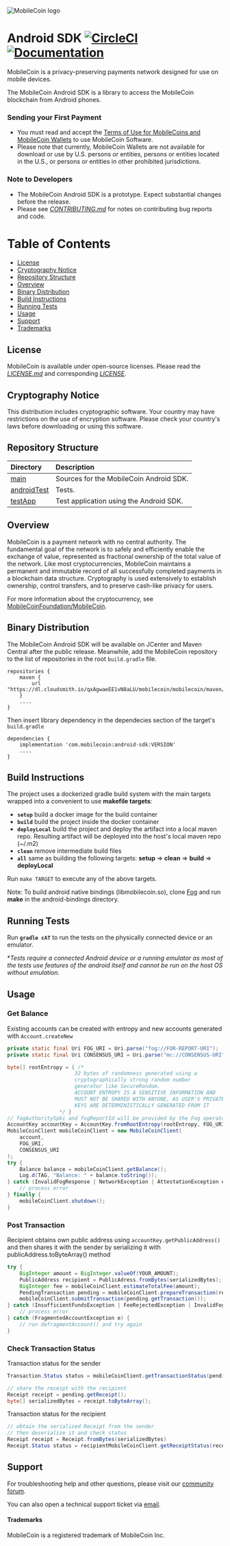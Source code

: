 ![MobileCoin logo](https://raw.githubusercontent.com/mobilecoinofficial/mobilecoin/master/img/mobilecoin_logo.png)

# Android SDK [![CircleCI](https://img.shields.io/circleci/build/gh/mobilecoinofficial/android-sdk?token=eaa920ba2ba6916857aec7ef3c1a9d217a128717)](https://circleci.com/gh/mobilecoinofficial/android-sdk/tree/master) [![Documentation](https://img.shields.io/badge/docs-latest-blue)](https://mobilecoinofficial.github.io/android-sdk/)

MobileCoin is a privacy-preserving payments network designed for use on mobile devices.

The MobileCoin Android SDK is a library to access the MobileCoin blockchain from Android phones.

### Sending your First Payment

* You must read and accept the [Terms of Use for MobileCoins and MobileCoin Wallets](./TERMS-OF-USE.md) to use MobileCoin Software.
* Please note that currently, MobileCoin Wallets are not available for download or use by U.S. persons or entities, persons or entities located in the U.S., or persons or entities in other prohibited jurisdictions.

### Note to Developers

* The MobileCoin Android SDK is a prototype. Expect substantial changes before the release.
* Please see [*CONTRIBUTING.md*](./CONTRIBUTING.md) for notes on contributing bug reports and code.

# Table of Contents

- [License](#license)
- [Cryptography Notice](#cryptography-notice)
- [Repository Structure](#repository-structure)
- [Overview](#overview)
- [Binary Distribution](#binary-distribution)
- [Build Instructions](#build-instructions)
- [Running Tests](#running-tests)
- [Usage](#usage)
- [Support](#support)
- [Trademarks](#trademarks)

## License

MobileCoin is available under open-source licenses. Please read the [*LICENSE.md*](./LICENSE.md) and corresponding [*LICENSE*](./LICENSE).

## Cryptography Notice

This distribution includes cryptographic software. Your country may have restrictions on the use of encryption software.
Please check your country's laws before downloading or using this software.

## Repository Structure

|Directory |Description |
| :-- | :-- |
| [main](./android-sdk/src/main/java/com/mobilecoin) | Sources for the MobileCoin Android SDK. |
| [androidTest](./android-sdk/src/androidTest/java/com/mobilecoin) | Tests. |
| [testApp](./testApp) | Test application using the Android SDK. |

## Overview

MobileCoin is a payment network with no central authority. The fundamental goal of the network is to safely and
efficiently enable the exchange of value, represented as fractional ownership of the total value of the network.
Like most cryptocurrencies, MobileCoin maintains a permanent and immutable record of all successfully completed
payments in a blockchain data structure. Cryptography is used extensively to establish ownership, control transfers,
and to preserve cash-like privacy for users.

For more information about the cryptocurrency, see [MobileCoinFoundation/MobileCoin](https://github.com/mobilecoinfoundation/mobilecoin).

## Binary Distribution

The MobileCoin Android SDK will be available on JCenter and Maven Central after the public release. Meanwhile, add 
the MobileCoin repository to the list of repositories in the root `build.gradle` file.

```
repositories {
    maven {
        url "https://dl.cloudsmith.io/qxAgwaeEE1vN8aLU/mobilecoin/mobilecoin/maven/"
    }
    ....
}
```

Then insert library dependency in the dependecies section of the target's `build.gradle`

```
dependencies {
    implementation 'com.mobilecoin:android-sdk:VERSION'
	....
}
```

## Build Instructions

The project uses a dockerized gradle build system with the main targets wrapped into a convenient to use **makefile targets**:<br />

* **`setup`** build a docker image for the build container
* **`build`** build the project inside the docker container
* **`deployLocal`** build the project and deploy the artifact into a local maven repo. Resulting artifact will be deployed into the host's local maven repo (~/.m2)
* **`clean`** remove intermediate build files
* **`all`** same as building the following targets: **setup** => **clean** => **build** => **deployLocal**

Run `make TARGET` to execute any of the above targets.

Note: To build android native bindings (libmobilecoin.so), clone [Fog](https://github.com/mobilecoinfoundation/fog.git) and run **make** in the android-bindings directory.

## Running Tests

Run **`gradle cAT`** to run the tests on the physically connected device or an emulator.

\**Tests require a connected Android device or a running emulator as most of the tests use features of the android itself and cannot be run on the host OS without emulation.*


## Usage

### Get Balance

Existing accounts can be created with entropy and new accounts generated with `Account.createNew`

```java
private static final Uri FOG_URI = Uri.parse("fog://FOR-REPORT-URI");
private static final Uri CONSENSUS_URI = Uri.parse("mc://CONSENSUS-URI");

byte[] rootEntropy = { /*
                      32 bytes of randomness generated using a
                      cryptographically strong random number 
                      generator like SecureRandom.
                      ACCOUNT ENTROPY IS A SENSITIVE INFORMATION AND 
                      MUST NOT BE SHARED WITH ANYONE, AS USER'S PRIVATE
                      KEYS ARE DETERMINISTICALLY GENERATED FROM IT
                 */ }
// fogAuthoritySpki and fogReportId will be provided by the Fog operator
AccountKey accountKey = AccountKey.fromRootEntropy(rootEntropy, FOG_URI, fogReportId, fogAuthorityKey);
MobileCoinClient mobileCoinClient = new MobileCoinClient(
	account,
	FOG_URI,
	CONSENSUS_URI
);
try {
    Balance balance = mobileCoinClient.getBalance();
    Log.d(TAG, "Balance: " + balance.toString());
} catch (InvalidFogResponse | NetworkException | AttestationException e) {
    // process error
} finally {
    mobileCoinClient.shutdown();
}
```

### Post Transaction

Recipient obtains own public address using `accountKey.getPublicAddress()` and then shares it with the sender by serializing it with publicAddress.toByteArray() method

```java
try {
    BigInteger amount = BigInteger.valueOf(YOUR_AMOUNT);
    PublicAddress recipient = PublicAdress.fromBytes(serializedBytes);
    BigInteger fee = mobileCoinClient.estimateTotalFee(amount);
    PendingTransaction pending = mobileCoinClient.prepareTransaction(recipient, amount, fee);
    mobileCoinClient.submitTransaction(pending.getTransaction());
} catch (InsufficientFundsException | FeeRejectedException | InvalidFogResponse e) {
    // process error
} catch (FragmentedAccountException e) {
    // run defragmentAccount() and try again
}

```

### Check Transaction Status

Transaction status for the sender

```java
Transaction.Status status = mobileCoinClient.getTransactionStatus(pending.getTransaction());

// share the receipt with the recipient
Receipt receipt = pending.getReceipt();
byte[] serializedBytes = receipt.toByteArray();
```

Transaction status for the recipient

```java
// obtain the serialized Receipt from the sender
// then deserialize it and check status
Receipt receipt = Receipt.fromBytes(serializedBytes)
Receipt.Status status = recipientMobileCoinClient.getReceiptStatus(receipt);
```

## Support

For troubleshooting help and other questions, please visit our [community forum](https://community.mobilecoin.foundation/).

You can also open a technical support ticket via [email](mailto://support@mobilecoin.com).

#### Trademarks

MobileCoin is a registered trademark of MobileCoin Inc.
